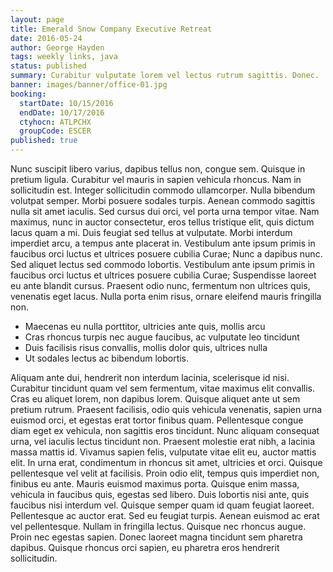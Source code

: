```yaml
---
layout: page
title: Emerald Snow Company Executive Retreat
date: 2016-05-24
author: George Hayden
tags: weekly links, java
status: published
summary: Curabitur vulputate lorem vel lectus rutrum sagittis. Donec.
banner: images/banner/office-01.jpg
booking:
  startDate: 10/15/2016
  endDate: 10/17/2016
  ctyhocn: ATLPCHX
  groupCode: ESCER
published: true
---
```

Nunc suscipit libero varius, dapibus tellus non, congue sem. Quisque in pretium ligula. Curabitur vel mauris in sapien vehicula rhoncus. Nam in sollicitudin est. Integer sollicitudin commodo ullamcorper. Nulla bibendum volutpat semper. Morbi posuere sodales turpis. Aenean commodo sagittis nulla sit amet iaculis. Sed cursus dui orci, vel porta urna tempor vitae. Nam maximus, nunc in auctor consectetur, eros tellus tristique elit, quis dictum lacus quam a mi.
Duis feugiat sed tellus at vulputate. Morbi interdum imperdiet arcu, a tempus ante placerat in. Vestibulum ante ipsum primis in faucibus orci luctus et ultrices posuere cubilia Curae; Nunc a dapibus nunc. Sed aliquet lectus sed commodo lobortis. Vestibulum ante ipsum primis in faucibus orci luctus et ultrices posuere cubilia Curae; Suspendisse laoreet eu ante blandit cursus. Praesent odio nunc, fermentum non ultrices quis, venenatis eget lacus. Nulla porta enim risus, ornare eleifend mauris fringilla non.

* Maecenas eu nulla porttitor, ultricies ante quis, mollis arcu
* Cras rhoncus turpis nec augue faucibus, ac vulputate leo tincidunt
* Duis facilisis risus convallis, mollis dolor quis, ultrices nulla
* Ut sodales lectus ac bibendum lobortis.

Aliquam ante dui, hendrerit non interdum lacinia, scelerisque id nisi. Curabitur tincidunt quam vel sem fermentum, vitae maximus elit convallis. Cras eu aliquet lorem, non dapibus lorem. Quisque aliquet ante ut sem pretium rutrum. Praesent facilisis, odio quis vehicula venenatis, sapien urna euismod orci, et egestas erat tortor finibus quam. Pellentesque congue diam eget ex vehicula, non sagittis eros tincidunt. Nunc aliquam consequat urna, vel iaculis lectus tincidunt non. Praesent molestie erat nibh, a lacinia massa mattis id. Vivamus sapien felis, vulputate vitae elit eu, auctor mattis elit. In urna erat, condimentum in rhoncus sit amet, ultricies et orci. Quisque pellentesque vel velit at facilisis. Proin odio elit, tempus quis imperdiet non, finibus eu ante. Mauris euismod maximus porta.
Quisque enim massa, vehicula in faucibus quis, egestas sed libero. Duis lobortis nisi ante, quis faucibus nisi interdum vel. Quisque semper quam id quam feugiat laoreet. Pellentesque ac auctor erat. Sed eu feugiat turpis. Aenean euismod ac erat vel pellentesque. Nullam in fringilla lectus. Quisque nec rhoncus augue. Proin nec egestas sapien. Donec laoreet magna tincidunt sem pharetra dapibus. Quisque rhoncus orci sapien, eu pharetra eros hendrerit sollicitudin.
